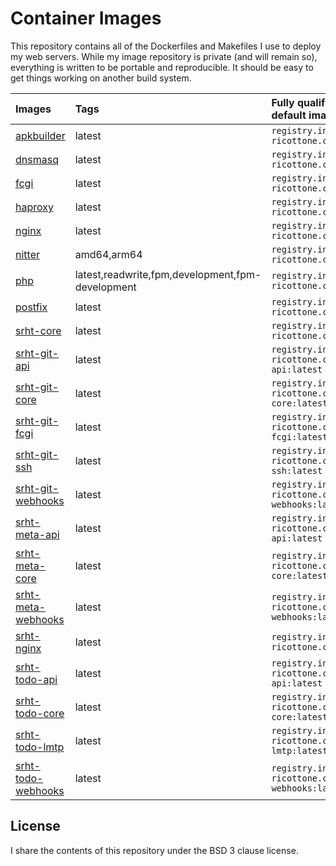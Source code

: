 # Container Images

This repository contains all of the Dockerfiles and Makefiles I use to deploy
my web servers.
While my image repository is private (and will remain so), everything is
written to be portable and reproducible.
It should be easy to get things working on another build system.

|Images |Tags |Fully qualified name of the default image|
|:------|:----|:----------------------------------------|
|[apkbuilder](/~dricottone/container-images/tree/dev/item/apkbuilder/README.md)|latest|`registry.intra.dominic-ricottone.com/apkbuilder:latest`|
|[dnsmasq](/~dricottone/container-images/tree/dev/item/dnsmasq/README.md)|latest|`registry.intra.dominic-ricottone.com/dnsmasq:latest`|
|[fcgi](/~dricottone/container-images/tree/dev/item/fcgi/README.md)|latest|`registry.intra.dominic-ricottone.com/fcgi:latest`|
|[haproxy](/~dricottone/container-images/tree/dev/item/haproxy/README.md)|latest|`registry.intra.dominic-ricottone.com/haproxy:latest`|
|[nginx](/~dricottone/container-images/tree/dev/item/nginx/README.md)|latest|`registry.intra.dominic-ricottone.com/nginx:latest`|
|[nitter](/~dricottone/container-images/tree/dev/item/nitter/README.md)|amd64,arm64|`registry.intra.dominic-ricottone.com/nitter:amd64`|
|[php](/~dricottone/container-images/tree/dev/item/php/README.md)|latest,readwrite,fpm,development,fpm-development|`registry.intra.dominic-ricottone.com/php:latest`|
|[postfix](/~dricottone/container-images/tree/dev/item/postfix/README.md)|latest|`registry.intra.dominic-ricottone.com/postfix:latest`|
|[srht-core](/~dricottone/container-images/tree/dev/item/srht-core/README.md)|latest|`registry.intra.dominic-ricottone.com/srht-core:latest`|
|[srht-git-api](/~dricottone/container-images/tree/dev/item/srht-git-api/README.md)|latest|`registry.intra.dominic-ricottone.com/srht-git-api:latest`|
|[srht-git-core](/~dricottone/container-images/tree/dev/item/srht-git-core/README.md)|latest|`registry.intra.dominic-ricottone.com/srht-git-core:latest`|
|[srht-git-fcgi](/~dricottone/container-images/tree/dev/item/srht-git-fcgi/README.md)|latest|`registry.intra.dominic-ricottone.com/srht-git-fcgi:latest`|
|[srht-git-ssh](/~dricottone/container-images/tree/dev/item/srht-git-ssh/README.md)|latest|`registry.intra.dominic-ricottone.com/srht-git-ssh:latest`|
|[srht-git-webhooks](/~dricottone/container-images/tree/dev/item/srht-git-webhooks/README.md)|latest|`registry.intra.dominic-ricottone.com/srht-git-webhooks:latest`|
|[srht-meta-api](/~dricottone/container-images/tree/dev/item/srht-meta-api/README.md)|latest|`registry.intra.dominic-ricottone.com/srht-meta-api:latest`|
|[srht-meta-core](/~dricottone/container-images/tree/dev/item/srht-meta-core/README.md)|latest|`registry.intra.dominic-ricottone.com/srht-meta-core:latest`|
|[srht-meta-webhooks](/~dricottone/container-images/tree/dev/item/srht-meta-webhooks/README.md)|latest|`registry.intra.dominic-ricottone.com/srht-meta-webhooks:latest`|
|[srht-nginx](/~dricottone/container-images/tree/dev/item/srht-nginx/README.md)|latest|`registry.intra.dominic-ricottone.com/srht-nginx:latest`|
|[srht-todo-api](/~dricottone/container-images/tree/dev/item/srht-todo-api/README.md)|latest|`registry.intra.dominic-ricottone.com/srht-todo-api:latest`|
|[srht-todo-core](/~dricottone/container-images/tree/dev/item/srht-todo-core/README.md)|latest|`registry.intra.dominic-ricottone.com/srht-todo-core:latest`|
|[srht-todo-lmtp](/~dricottone/container-images/tree/dev/item/srht-todo-lmtp/README.md)|latest|`registry.intra.dominic-ricottone.com/srht-todo-lmtp:latest`|
|[srht-todo-webhooks](/~dricottone/container-images/tree/dev/item/srht-todo-webhooks/README.md)|latest|`registry.intra.dominic-ricottone.com/srht-todo-webhooks:latest`|

## License

I share the contents of this repository under the BSD 3 clause license.

